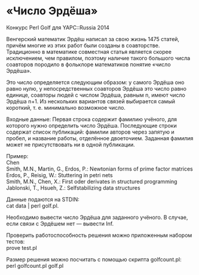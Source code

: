 «Число Эрдёша»
==========

Конкурс Perl Golf для YAPC::Russia 2014

Венгерский математик Эрдёш написал за свою жизнь 1475 статей, причём многие из
этих работ были созданы в соавторстве. Традиционно в математике совместная
статья является скорее исключением, чем правилом, поэтому наличие такого
большого числа соавторов породило в фольклоре математиков понятие «число Эрдёша».

Это число определяется следующим образом:
    у самого Эрдёша оно равно нулю,
    у непосредственных соавторов Эрдёша это число равно единице,
    соавторы людей с числом Эрдёша, равным n, имеют число Эрдёша n+1.
    Из нескольких вариантов связей выбирается самый короткий, т. е. минимально
    возможное число.

Входные данные:
Первая строка содержит фамилию учёного, для которого нужно определить число
Эрдёша. Последующие строки содержат список публикаций: фамилии авторов через
запятую и пробел, и название работы, отделённое двоеточием. Заданная фамилия
может не присутствовать ни в одной публикации.

Пример:  
Chen  
Smith, M.N., Martin, G., Erdos, P.: Newtonian forms of prime factor matrices  
Erdos, P., Reisig, W.: Stuttering in petri nets  
Smith, M.N., Chen, X.: First oder derivates in structured programming  
Jablonski, T., Hsueh, Z.: Selfstabilizing data structures

Данные подаются на STDIN:  
cat data | perl golf.pl.

Необходимо вывести число Эрдёша для заданного учёного. В случае, если связи с
Эрдёшем нет — вывести Inf.

Проверить работоспособность решения можно приложенным набором тестов:  
prove test.pl

Размер решения можно посчитать с помощью скрипта golfcount.pl:  
perl golfcount.pl golf.pl
